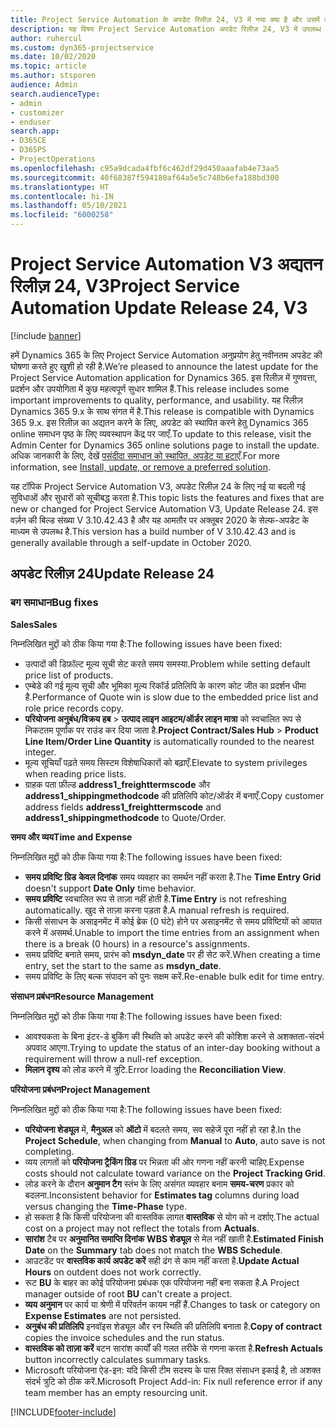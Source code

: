 ```yaml
---
title: Project Service Automation के अपडेट रिलीज़ 24, V3 में नया क्या है और उसमें क्या परिवर्तन हुआ है
description: यह विषय Project Service Automation अपडेट रिलीज़ 24, V3 में उपलब्ध सुविधाओं और सुधारों को सूचीबद्ध करता है.
author: ruhercul
ms.custom: dyn365-projectservice
ms.date: 10/02/2020
ms.topic: article
ms.author: stsporen
audience: Admin
search.audienceType:
- admin
- customizer
- enduser
search.app:
- D365CE
- D365PS
- ProjectOperations
ms.openlocfilehash: c95a9dcada4fbf6c462df29d450aaafab4e73aa5
ms.sourcegitcommit: 40f68387f594180af64a5e5c748b6efa188bd300
ms.translationtype: HT
ms.contentlocale: hi-IN
ms.lasthandoff: 05/10/2021
ms.locfileid: "6000258"
---
```

# <a name="project-service-automation-update-release-24-v3"></a><span data-ttu-id="fdd81-103">Project Service Automation V3 अद्यतन रिलीज़ 24, V3</span><span class="sxs-lookup"><span data-stu-id="fdd81-103">Project Service Automation Update Release 24, V3</span></span>

[!include [banner](../includes/psa-now-project-operations.md)]

<span data-ttu-id="fdd81-104">हमें Dynamics 365 के लिए Project Service Automation अनुप्रयोग हेतु नवीनतम अपडेट की घोषणा करते हुए खुशी हो रही है.</span><span class="sxs-lookup"><span data-stu-id="fdd81-104">We’re pleased to announce the latest update for the Project Service Automation application for Dynamics 365.</span></span> <span data-ttu-id="fdd81-105">इस रिलीज़ में गुणवत्ता, प्रदर्शन और उपयोगिता में कुछ महत्वपूर्ण सुधार शामिल हैं.</span><span class="sxs-lookup"><span data-stu-id="fdd81-105">This release includes some important improvements to quality, performance, and usability.</span></span> <span data-ttu-id="fdd81-106">यह रिलीज़ Dynamics 365 9.x के साथ संगत में है.</span><span class="sxs-lookup"><span data-stu-id="fdd81-106">This release is compatible with Dynamics 365 9.x.</span></span> <span data-ttu-id="fdd81-107">इस रिलीज़ का अद्यतन करने के लिए, अपडेट को स्थापित करने हेतु Dynamics 365 online समाधन पृष्ठ के लिए व्यवस्थापन केंद्र पर जाएँ.</span><span class="sxs-lookup"><span data-stu-id="fdd81-107">To update to this release, visit the Admin Center for Dynamics 365 online solutions page to install the update.</span></span> <span data-ttu-id="fdd81-108">अधिक जानकारी के लिए, देखें [पसंदीदा समाधान को स्थापित, अपडेट या हटाएँ](/power-platform/admin/install-remove-preferred-solution).</span><span class="sxs-lookup"><span data-stu-id="fdd81-108">For more information, see [Install, update, or remove a preferred solution](/power-platform/admin/install-remove-preferred-solution).</span></span>

<span data-ttu-id="fdd81-109">यह टॉपिक Project Service Automation V3, अपडेट रिलीज़ 24 के लिए नई या बदली गई सुविधाओं और सुधारों को सूचीबद्ध करता है.</span><span class="sxs-lookup"><span data-stu-id="fdd81-109">This topic lists the features and fixes that are new or changed for Project Service Automation V3, Update Release 24.</span></span> <span data-ttu-id="fdd81-110">इस वर्ज़न की बिल्ड संख्या V 3.10.42.43 है और यह आमतौर पर अक्तूबर 2020 के सेल्फ-अपडेट के माध्यम से उपलब्ध है.</span><span class="sxs-lookup"><span data-stu-id="fdd81-110">This version has a build number of V 3.10.42.43 and is generally available through a self-update in October 2020.</span></span>

## <a name="update-release-24"></a><span data-ttu-id="fdd81-111">अपडेट रिलीज़ 24</span><span class="sxs-lookup"><span data-stu-id="fdd81-111">Update Release 24</span></span>

### <a name="bug-fixes"></a><span data-ttu-id="fdd81-112">बग समाधान</span><span class="sxs-lookup"><span data-stu-id="fdd81-112">Bug fixes</span></span>

<span data-ttu-id="fdd81-113">**Sales**</span><span class="sxs-lookup"><span data-stu-id="fdd81-113">**Sales**</span></span>

<span data-ttu-id="fdd81-114">निम्नलिखित मुद्दों को ठीक किया गया है:</span><span class="sxs-lookup"><span data-stu-id="fdd81-114">The following issues have been fixed:</span></span>

- <span data-ttu-id="fdd81-115">उत्पादों की डिफ़ॉल्ट मूल्य सूची सेट करते समय समस्या.</span><span class="sxs-lookup"><span data-stu-id="fdd81-115">Problem while setting default price list of products.</span></span>
- <span data-ttu-id="fdd81-116">एम्बेडे की गई मूल्य सूची और भूमिका मूल्य रिकॉर्ड प्रतिलिपि के कारण कोट जीत का प्रदर्शन धीमा है.</span><span class="sxs-lookup"><span data-stu-id="fdd81-116">Performance of Quote win is slow due to the embedded price list and role price records copy.</span></span>
- <span data-ttu-id="fdd81-117">**परियोजना अनुबंध/विक्रय हब** > **उत्पाद लाइन आइटम/ऑर्डर लाइन मात्रा** को स्वचालित रूप से निकटतम पूर्णांक पर राउंड कर दिया जाता है.</span><span class="sxs-lookup"><span data-stu-id="fdd81-117">**Project Contract/Sales Hub** > **Product Line Item/Order Line Quantity** is automatically rounded to the nearest integer.</span></span>
- <span data-ttu-id="fdd81-118">मूल्य सूचियाँ पढ़ते समय सिस्टम विशेषाधिकारों को बढ़ाएँ.</span><span class="sxs-lookup"><span data-stu-id="fdd81-118">Elevate to system privileges when reading price lists.</span></span>
- <span data-ttu-id="fdd81-119">ग्राहक पता फ़ील्ड **address1_freighttermscode** और **address1_shippingmethodcode** की प्रतिलिपि कोट/ऑर्डर में बनाएँ.</span><span class="sxs-lookup"><span data-stu-id="fdd81-119">Copy customer address fields **address1_freighttermscode** and **address1_shippingmethodcode** to Quote/Order.</span></span> 


<span data-ttu-id="fdd81-120">**समय और व्यय**</span><span class="sxs-lookup"><span data-stu-id="fdd81-120">**Time and Expense**</span></span>

<span data-ttu-id="fdd81-121">निम्नलिखित मुद्दों को ठीक किया गया है:</span><span class="sxs-lookup"><span data-stu-id="fdd81-121">The following issues have been fixed:</span></span>

- <span data-ttu-id="fdd81-122">**समय प्रविष्टि ग्रिड** **केवल दिनांक** समय व्यवहार का समर्थन नहीं करता है.</span><span class="sxs-lookup"><span data-stu-id="fdd81-122">The **Time Entry Grid** doesn't support **Date Only** time behavior.</span></span>
- <span data-ttu-id="fdd81-123">**समय प्रविष्टि** स्वचालित रूप से ताज़ा नहीं होती है.</span><span class="sxs-lookup"><span data-stu-id="fdd81-123">**Time Entry** is not refreshing automatically.</span></span> <span data-ttu-id="fdd81-124">खुद से ताज़ा करना पड़ता है.</span><span class="sxs-lookup"><span data-stu-id="fdd81-124">A manual refresh is required.</span></span>
- <span data-ttu-id="fdd81-125">किसी संसाधन के असाइनमेंट में कोई ब्रेक (0 घंटे) होने पर असाइनमेंट से समय प्रविष्टियों को आयात करने में असमर्थ.</span><span class="sxs-lookup"><span data-stu-id="fdd81-125">Unable to import the time entries from an assignment when there is a break (0 hours) in a resource's assignments.</span></span>
- <span data-ttu-id="fdd81-126">समय प्रविष्टि बनाते समय, प्रारंभ को **msdyn_date** पर ही सेट करें.</span><span class="sxs-lookup"><span data-stu-id="fdd81-126">When creating a time entry, set the start to the same as **msdyn_date**.</span></span>
- <span data-ttu-id="fdd81-127">समय प्रविष्टि के लिए बल्क संपादन को पुनः सक्षम करें.</span><span class="sxs-lookup"><span data-stu-id="fdd81-127">Re-enable bulk edit for time entry.</span></span>

<span data-ttu-id="fdd81-128">**संसाधन प्रबंधन**</span><span class="sxs-lookup"><span data-stu-id="fdd81-128">**Resource Management**</span></span>

<span data-ttu-id="fdd81-129">निम्नलिखित मुद्दों को ठीक किया गया है:</span><span class="sxs-lookup"><span data-stu-id="fdd81-129">The following issues have been fixed:</span></span>

- <span data-ttu-id="fdd81-130">आवश्यकता के बिना इंटर-डे बुकिंग की स्थिति को अपडेट करने की कोशिश करने से अशक्तता-संदर्भ अपवाद आएगा.</span><span class="sxs-lookup"><span data-stu-id="fdd81-130">Trying to update the status of an inter-day booking without a requirement will throw a null-ref exception.</span></span>
- <span data-ttu-id="fdd81-131">**मिलान दृश्य** को लोड करने में त्रुटि.</span><span class="sxs-lookup"><span data-stu-id="fdd81-131">Error loading the **Reconciliation View**.</span></span>


<span data-ttu-id="fdd81-132">**परियोजना प्रबंधन**</span><span class="sxs-lookup"><span data-stu-id="fdd81-132">**Project Management**</span></span>

<span data-ttu-id="fdd81-133">निम्नलिखित मुद्दों को ठीक किया गया है:</span><span class="sxs-lookup"><span data-stu-id="fdd81-133">The following issues have been fixed:</span></span>

- <span data-ttu-id="fdd81-134">**परियोजना शेड्यूल** में, **मैनुअल** को **ऑटो** में बदलते समय, सव सहेजें पूरा नहीं हो रहा है.</span><span class="sxs-lookup"><span data-stu-id="fdd81-134">In the **Project Schedule**, when changing from **Manual** to **Auto**, auto save is not completing.</span></span>
- <span data-ttu-id="fdd81-135">व्यय लागतों को **परियोजना ट्रैकिंग ग्रिड** पर भिन्नता की ओर गणना नहीं करनी चाहिए.</span><span class="sxs-lookup"><span data-stu-id="fdd81-135">Expense costs should not calculate toward variance on the **Project Tracking Grid**.</span></span>
- <span data-ttu-id="fdd81-136">लोड करने के दौरान **अनुमान टैग** स्तंभ के लिए असंगत व्यवहार बनाम **समय-चरण** प्रकार को बदलना.</span><span class="sxs-lookup"><span data-stu-id="fdd81-136">Inconsistent behavior for **Estimates tag** columns during load versus changing the **Time-Phase** type.</span></span>
- <span data-ttu-id="fdd81-137">हो सकता है कि किसी परियोजना की वास्तविक लागत **वास्तविक** से योग को न दर्शाए.</span><span class="sxs-lookup"><span data-stu-id="fdd81-137">The actual cost on a project may not reflect the totals from **Actuals**.</span></span>
- <span data-ttu-id="fdd81-138">**सारांश** टैब पर **अनुमानित समाप्ति दिनांक** **WBS शेड्यूल** से मेल नहीं खाती है.</span><span class="sxs-lookup"><span data-stu-id="fdd81-138">**Estimated Finish Date** on the **Summary** tab does not match the **WBS Schedule**.</span></span>
- <span data-ttu-id="fdd81-139">आउटडेंट पर **वास्तविक कार्य अपडेट करें** सही ढंग से काम नहीं करता है.</span><span class="sxs-lookup"><span data-stu-id="fdd81-139">**Update Actual Hours** on outdent does not work correctly.</span></span>
- <span data-ttu-id="fdd81-140">रूट **BU** के बाहर का कोई परियोजना प्रबंधक एक परियोजना नहीं बना सकता है.</span><span class="sxs-lookup"><span data-stu-id="fdd81-140">A Project manager outside of root **BU** can't create a project.</span></span>
- <span data-ttu-id="fdd81-141">**व्यय अनुमान** पर कार्य या श्रेणी में परिवर्तन कायम नहीं हैं.</span><span class="sxs-lookup"><span data-stu-id="fdd81-141">Changes to task or category on **Expense Estimates** are not persisted.</span></span>
- <span data-ttu-id="fdd81-142">**अनुबंध की प्रतिलिपि** इनवॉइस शेड्यूल और रन स्थिति की प्रतिलिपि बनाता है.</span><span class="sxs-lookup"><span data-stu-id="fdd81-142">**Copy of contract** copies the invoice schedules and the run status.</span></span>
- <span data-ttu-id="fdd81-143">**वास्तविक को ताज़ा करें** बटन सारांश कार्यों की गलत तरीके से गणना करता है.</span><span class="sxs-lookup"><span data-stu-id="fdd81-143">**Refresh Actuals** button incorrectly calculates summary tasks.</span></span>
- <span data-ttu-id="fdd81-144">Microsoft परियोजना ऐड-इन: यदि किसी टीम सदस्य के पास रिक्त संसाधन इकाई है, तो अशक्त संदर्भ त्रुटि को ठीक करें.</span><span class="sxs-lookup"><span data-stu-id="fdd81-144">Microsoft Project Add-in: Fix null reference error if any team member has an empty resourcing unit.</span></span>



[!INCLUDE[footer-include](../includes/footer-banner.md)]
